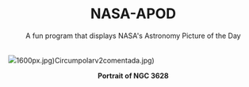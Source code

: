 <div align="center">
  <h1>
    NASA-APOD
  </h1>
</div>
  
<div align="center">
  A fun program that displays NASA's Astronomy Picture of the Day
</div>

<br>

![](https://apod.nasa.gov/apod/image/2304/NGC3628LRGBCDK1000+24March2023Small.jpg)1600px.jpg)Circumpolarv2comentada.jpg)

<p align = "center">
  <b>Portrait of NGC 3628</b>
</p>
